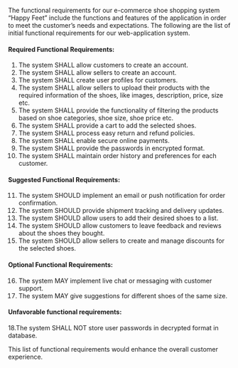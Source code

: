 The functional requirements for our e-commerce shoe shopping system “Happy Feet” include the functions and features of the application in order to meet the customer’s needs and expectations. The following are the list of initial functional requirements for our web-application system.
#### Required Functional Requirements:
1. The system SHALL allow customers to create an account.
2. The system SHALL allow sellers to create an account.
3. The system SHALL create user profiles for customers.
4. The system SHALL allow sellers to upload their products with the required information of the shoes, like images, description, price, size etc.
5. The system SHALL provide the functionality of filtering the products based on shoe categories, shoe size, shoe price etc.
6. The system SHALL provide a cart to add the selected shoes.
7. The system SHALL process easy return and refund policies.
8. The system SHALL enable secure online payments.
9. The system SHALL provide the passwords in encrypted format.
10. The system SHALL maintain order history and preferences for each customer.
#### Suggested Functional Requirements:
11. The system SHOULD implement an email or push notification for order confirmation.
12. The system SHOULD provide shipment tracking and delivery updates.
13. The system SHOULD allow users to add their desired shoes to a list.
14. The system SHOULD allow customers to leave feedback and reviews about the shoes they bought.
15. The system SHOULD allow sellers to create and manage discounts for the selected shoes.
#### Optional Functional Requirements:
16. The system MAY implement live chat or messaging with customer support.
17. The system MAY give suggestions for different shoes of the same size.
#### Unfavorable functional requirements:
18.The system SHALL NOT store user passwords in decrypted format in database.

This list of functional requirements would enhance the overall customer experience.

  


